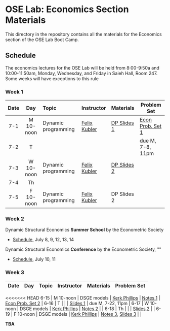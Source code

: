 # OSE Lab: Economics Section Materials

This directory in the repository contains all the materials for the Economics section of the OSE Lab Boot Camp.

## Schedule

The economics lectures for the OSE Lab will be held from 8:00-9:50a and 10:00-11:50am, Monday, Wednesday, and Friday in Saieh Hall, Room 247. Some weeks will have exceptions to this rule

### Week 1

| Date | Day | Topic | Instructor | Materials | Problem Set |
|:---:|:---:|:--- |:--- |:--- | --- |
7-1  | M 10-noon | Dynamic programming | [Felix Kubler](https://sites.google.com/site/fkubler/) | [DP Slides 1](https://github.com/OpenSourceEcon/BootCamp2019/blob/master/Econ/Wk1_DP/Slides/SLIDES1.pdf) | [Econ Prob. Set 1](https://github.com/OpenSourceEcon/BootCamp2019/blob/master/Econ/Wk1_DP/ProbSet/DynProgr_probset.pdf)  |
7-2  | T   |                     |                                                 |  | due M, 7-8, 11pm |
7-3  | W 10-noon | Dynamic programming | [Felix Kubler](https://sites.google.com/site/fkubler/) | [DP Slides 2](https://github.com/OpenSourceEcon/BootCamp2019/blob/master/Econ/Wk1_DP/Slides/SLIDES2.pdf) |     |
7-4  | Th  |                     |                                                 |  |     |
7-5  | F 10-noon | Dynamic programming | [Felix Kubler](https://sites.google.com/site/fkubler/) | DP Slides 2 |     |

### Week 2

Dynamic Structural Economics **Summer School** by the Econometric Society
* [Schedule](https://dseconf.org/dse2019course-program#), July 8, 9, 12, 13, 14

Dynamic Structural Economics **Conference** by the Econometric Society, ""
* [Schedule](https://editorialexpress.com/conference/DSE2019/program/DSE2019.html), July 10, 11

### Week 3

| Date | Day | Topic | Instructor | Materials | Problem Set |
|:---:|:---:|:--- |:--- |:--- | --- |
<<<<<<< HEAD
6-15  | M 10-noon | DSGE models | [Kerk Phillips](https://sites.google.com/site/kerkphillips/) | [Notes 1](https://github.com/OpenSourceEcon/BootCamp2019/blob/master/Econ/Wk3_DSGE/Readings/Chapter_DSGE.pdf)  | [Econ Prob. Set 2](https://github.com/OpenSourceEcon/BootCamp2019/blob/master/Econ/Wk3_DSGE/DSGE_probset.pdf)  |
6-16  | T   |  |  | [Slides 1](https://github.com/OpenSourceEcon/BootCamp2019/blob/master/Econ/Wk3_DSGE/Lectures/Lecture_DSGE.pdf) | due M, 7-22, 11pm |
6-17  | W 10-noon | DSGE models | [Kerk Phillips](https://sites.google.com/site/kerkphillips/) | [Notes 2](https://github.com/OpenSourceEcon/BootCamp2019/blob/master/Econ/Wk3_DSGE/Readings/Chapter_Linear.pdf) |    |
6-18  | Th  |  |  | [Slides 2](https://github.com/OpenSourceEcon/BootCamp2019/blob/master/Econ/Wk3_DSGE/Lectures/Lecture_Linear.pdf) |  |
6-19  | F  10-noon | DSGE models | [Kerk Phillips](https://sites.google.com/site/kerkphillips/) | [Notes 3](https://github.com/OpenSourceEcon/BootCamp2019/blob/master/Econ/Wk3_DSGE/Readings/Chapter_Perturb.pdf), [Slides 3](https://github.com/OpenSourceEcon/BootCamp2019/blob/master/Econ/Wk3_DSGE/Lectures/Lecture_Perturb.pdf) |     |

**TBA**

<!--| Date | Day | Topic | Instructor | Materials | Problem Set |
|:---:|:---:|:--- |:--- |:--- | --- |
6-25  | M   | Stochastic processes | [John Stachurski](http://johnstachurski.net/) | [Notes and](https://github.com/OpenSourceMacro/BootCamp2018/tree/master/Econ/Wk2_Dynamics) | [Econ Prob. Set 2](https://github.com/OpenSourceMacro/BootCamp2018/blob/master/Econ/Wk2_Dynamics/homework/Dyn_probset.pdf) |
6-26  | T   |                      |   | [Notebooks](https://github.com/OpenSourceMacro/BootCamp2018/tree/master/Econ/Wk2_Dynamics) | due M, 7-2, 11pm |
6-27  | W   | Ergodicity           | [John Stachurski](http://johnstachurski.net/) |  |  |
6-28  | Th  |                      |                      |    |     |
6-29  | F   | Stationarity         | [John Stachurski](http://johnstachurski.net/) |  |  |

### Week 3

| Date | Day | Topic | Instructor | Materials | Problem Set |
|:---:|:---:|:--- |:--- |:--- | --- |
7-2  | M   | Overlapping generations model | [Richard Evans](https://sites.google.com/site/rickecon/) | [ED (2018, Ch. 2)](https://github.com/OpenSourceMacro/BootCamp2018/blob/master/Econ/Wk3_OG/OGtext_ch02.pdf) | [Econ Prob. Set 3](https://github.com/OpenSourceMacro/BootCamp2018/blob/master/Econ/Wk3_OG/OG_probset.pdf) |
7-3  | T   |                     |                                |   | due M, 7-9, 11pm |
7-4  | W   | NO CLASSES: HOLIDAY | NO CLASSES: HOLIDAY            | NO CLASSES: HOLIDAY |     |
7-5  | Th  |                     |                                |   |     |
7-6  | F   | Overlapping generations model | [Richard Evans](https://sites.google.com/site/rickecon/) | [ED (2018, Ch. 2)](https://github.com/OpenSourceMacro/BootCamp2018/blob/master/Econ/Wk3_OG/OGtext_ch02.pdf) |   |
=======
7-15  | M 10-noon | DSGE models | [Kerk Phillips](https://sites.google.com/site/kerkphillips/) | [Notes 1](https://github.com/OpenSourceEcon/BootCamp2019/blob/master/Econ/Wk3_DSGE/Readings/Chapter_DSGE.pdf)  | [Econ Prob. Set 2](https://github.com/OpenSourceEcon/BootCamp2019/blob/master/Econ/Wk3_DSGE/DSGE_probset.pdf)  |
7-16  | T   |  |  | [Slides 1](https://github.com/OpenSourceEcon/BootCamp2019/blob/master/Econ/Wk3_DSGE/Lectures/Lecture_DSGE.pdf) | due M, 7-22, 11pm |
7-17  | W 10-noon | DSGE models | [Kerk Phillips](https://sites.google.com/site/kerkphillips/) | [Notes 2](https://github.com/OpenSourceEcon/BootCamp2019/blob/master/Econ/Wk3_DSGE/Readings/Chapter_Linear.pdf) |    |
7-18  | Th  |  |  | [Slides 2](https://github.com/OpenSourceEcon/BootCamp2019/blob/master/Econ/Wk3_DSGE/Lectures/Lecture_Linear.pdf) |  |
7-19  | F  10-noon | DSGE models | [Kerk Phillips](https://sites.google.com/site/kerkphillips/) | [Notes 3](https://github.com/OpenSourceEcon/BootCamp2019/blob/master/Econ/Wk3_DSGE/Readings/Chapter_Perturb.pdf), [Slides 3](https://github.com/OpenSourceEcon/BootCamp2019/blob/master/Econ/Wk3_DSGE/Lectures/Lecture_Perturb.pdf) |     |
>>>>>>> upstream/master

### Week 4

| Date | Day | Topic | Instructor | Materials | Problem Set |
|:---:|:---:|:--- |:--- |:--- | --- |
7-22  | M 8-10am | Overlapping Generations Models | [Richard Evans](https://sites.google.com/site/rickecon/) | [OG chap 2](https://github.com/OpenSourceEcon/BootCamp2019/blob/master/Econ/Wk4_OG/OGtext_ch02.pdf) | [Econ Prob Set 3](https://github.com/OpenSourceEcon/BootCamp2019/blob/master/Econ/Wk4_OG/OG_probset.pdf) |
7-22  | M 10-noon | Firm Dynamics | [Thomas Winberry](https://faculty.chicagobooth.edu/thomas.winberry/) | [Lecture 1](https://github.com/OpenSourceEcon/BootCamp2019/blob/master/Econ/Wk4_FirmDyn/winberry_lecture_1.pdf) | [Econ Prob. Set 4a](https://github.com/OpenSourceEcon/BootCamp2019/blob/master/Econ/Wk4_FirmDyn/winberry_exercise_dynare.pdf) |
7-23  | T   |  |  |  | [Econ Prob. Set 4b](https://github.com/OpenSourceEcon/BootCamp2019/blob/master/Econ/Wk4_FirmDyn/winberry_exercise.pdf) |
7-24  | W 8-10am | Overlapping Generations Models | [Richard Evans](https://sites.google.com/site/rickecon/) | [OG chap 2](https://github.com/OpenSourceEcon/BootCamp2019/blob/master/Econ/Wk4_OG/OGtext_ch02.pdf) | due M, 7-29, 11pm |
7-24  | W 10-noon | Firm Dynamics | [Thomas Winberry](https://faculty.chicagobooth.edu/thomas.winberry/) | [Lecture 2](https://github.com/OpenSourceEcon/BootCamp2019/blob/master/Econ/Wk4_FirmDyn/winberry_lecture_2.pdf) |  |
7-25  | Th  |  |  |  |  |
7-26  | F 8-10am | Overlapping Generations Models | [Richard Evans](https://sites.google.com/site/rickecon/) | [OG chap 3](https://github.com/OpenSourceEcon/BootCamp2019/blob/master/Econ/Wk4_OG/OGtext_ch03.pdf) |  |
7-26  | F 10-noon | Firm Dynamics | [Thomas Winberry](https://faculty.chicagobooth.edu/thomas.winberry/) | [Lecture 3](https://github.com/OpenSourceEcon/BootCamp2019/blob/master/Econ/Wk4_FirmDyn/winberry_lecture_3.pdf) |  |

### Week 5

| Date | Day | Topic | Instructor | Materials | Problem Set |
|:---:|:---:|:--- |:--- |:--- | --- |
7-29  | M 8-10am | Asset Pricing | [Scott Condie](https://scottcondie.github.io/) | [Notes](https://github.com/OpenSourceEcon/BootCamp2019/blob/master/Econ/Wk5_Asset/BootcampAssetPricing.pdf) | [Econ Prob. Set 5](https://github.com/OpenSourceEcon/BootCamp2019/blob/master/Econ/Wk5_Asset/Asset_probset.pdf) |
7-29  | M 10-noon | Heterogeneous Agent Models | [Anthony Smith Jr.](http://www.econ.yale.edu/smith/) | Aiyagari (2019) | [Econ Prob. Set 6](https://github.com/OpenSourceEcon/BootCamp2019/blob/master/Econ/Wk5_HetAgent/setose1.pdf) |
7-30  | T 8-10am   | Asset Pricing | [Scott Condie](https://scottcondie.github.io/) | [Notes](https://github.com/OpenSourceEcon/BootCamp2019/blob/master/Econ/Wk5_Asset/BootcampAssetPricing.pdf) | due M, 8-5, 11pm |
7-30  | T 10-noon | Heterogeneous Agent Models | [Anthony Smith Jr.](http://www.econ.yale.edu/smith/) | Krusell and Smith (1998) |  |
7-31  | W 8-10am | Asset Pricing | [Scott Condie](https://scottcondie.github.io/) | [Notes](https://github.com/OpenSourceEcon/BootCamp2019/blob/master/Econ/Wk5_Asset/BootcampAssetPricing.pdf) |  |
7-31  | W 10-noon | Climate Models | [Anthony Smith Jr.](http://www.econ.yale.edu/smith/) | [Slides](http://www.econ.yale.edu/smith/munich2.pdf) |  |
8-1  | Th  |  |  |  |  |
8-2  | F   |  |  |  |  |

### Week 6

| Date | Day | Topic | Instructor | Materials | Problem Set |
|:---:|:---:|:--- |:--- |:--- | --- |
8-5  | M 8-10am | Machine Learning | [Richard Evans](https://sites.google.com/site/rickecon/) | ML Intro Slides | [Econ Prob. Set 7](https://github.com/OpenSourceEcon/BootCamp2019/blob/master/Econ/Wk6_ML/ML_probset.pdf) |
|  |  |  |  | [Classification Nbk](https://github.com/OpenSourceEcon/BootCamp2019/blob/master/Econ/Wk6_ML/Classification/LogitKNN.ipynb) | due M, 8-9, 11pm |
|  |  |  |  | [Resampling Nbk](https://github.com/OpenSourceEcon/BootCamp2019/blob/master/Econ/Wk6_ML/Resampling/Resampling.ipynb) |  |
8-5  | M 10-noon | International Models | [Felix Tintelnot](http://felix-tintelnot.wikidot.com/) | Notes | Econ Prob. Set 8 |
8-6  | T 8-10am   | Machine Learning | [Richard Evans](https://sites.google.com/site/rickecon/) | [Tree Methods](https://github.com/OpenSourceEcon/BootCamp2019/blob/master/Econ/Wk6_ML/Trees/Trees.ipynb) | due M, 8-9, 11pm |
8-6  | T 10-noon | International Models | [Felix Tintelnot](http://felix-tintelnot.wikidot.com/) | Notes |  |
8-7  | W 8-10am | Machine Learning | [Richard Evans](https://sites.google.com/site/rickecon/) | [Support Vector Machines](https://github.com/OpenSourceEcon/BootCamp2019/blob/master/Econ/Wk6_ML/SVM/SVM.ipynb) |  |
8-7  | W 10-noon | International Models | [Felix Tintelnot](http://felix-tintelnot.wikidot.com/) | Notes |  |
8-1  | Th  | Machine Learning | [Richard Evans](https://sites.google.com/site/rickecon/) | [Neural Nets](https://github.com/OpenSourceEcon/BootCamp2019/blob/master/Econ/Wk6_ML/NeuralNet/NeuralNet.ipynb) |  |
8-2  | F 8-10am | Concluding discussion |  |  |  |

## References

* Evans, Richard W. and Jason DeBacker, *Overlapping Generations Models for Policy Analysis: Theory and Computation*, (2019, draft).
